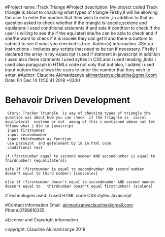 #Project name.:Track Triange
#Project description.
My project called Track triangle is about to chacking what types of triangle
Firstly,it will be allowing the user to enter the number that they wish to enter ,in addition to that as question asked to check whether if the triangle is isocele,scelene and equilateral
i used conditional statemnts if and esle if condtion to check if the user is willing to see the if the equilaterl she/he can be able to check and if she/he want to check if it is isocele they can get it and there is buttom to submitt to see if what you checked is true.
Author(s) information.
#Setup instructions - includes any scripts that need to be run if necessary.
Firstly i declared the array in my vajascript
I used if statment in javascript in addition I used also ifesle statments
I used sytles in CSS and i used heading ,links i used also paragraph in HTMLs code not only that but also, I added i used input buttom that allows the users to enter the number that they wish to enter.
#Author:
Claudine Akimanizanye <akimanizanye.claudine@gmail.com>
Date: Fri Dec 14 11:50:41 2018 +0200

# Behavoir Driven Development

     Story: Tracker Triangle  is way of checking types of triangle the questios was about how you can check  if the triagnle is  isocel equilateral  scelene or not  among of this i mentioned above not let foloow what i did in javascript
     input firstnumner
     input secondnumber
     input thirdnumber as function
     use parseint  and getelement by id in html code
     conditional test

    if (firstnumber equal to seconnd number AND secondnumber is equal to thirdnumber) {equalitateral}

    esle if (firstnumber is equal to secondnumber AND second number doesn't equal to third number) {isosceles}

    else if (firstnumber doesn't equal to secondnumber AND second numner doesn't equal to   thirdnumber doesn't equal firstnumber) {scalene}

#Technologies used.
I used HTML code
CSS styles
Javascript

#Contact information
Email: akimanizanyeclaudine@gmail.com
Phone:0789616355

#License and Copyright information.

copyright: Claudine Akimanizanye 2018
